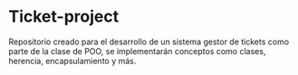 # Ticket-project
Repositorio creado para el desarrollo de un sistema gestor de tickets como parte de la clase de POO, se implementarán conceptos como clases, herencia, encapsulamiento y más.
